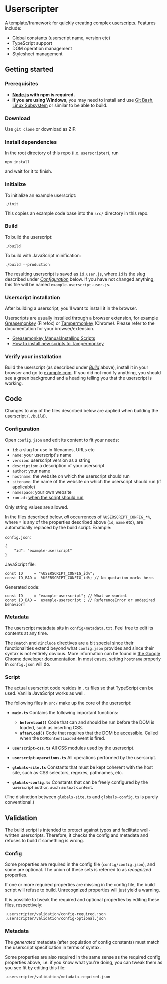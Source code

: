 # Userscripter

A template/framework for quickly creating complex [userscripts](https://wiki.greasespot.net/User_script). Features include:

* Global constants (userscript name, version etc)
* TypeScript support
* DOM operation management
* Stylesheet management


## Getting started

### Prerequisites

* **[Node.js](https://nodejs.org) with npm is required.**
* **If you are using Windows**, you may need to install and use [Git Bash](https://git-scm.com/downloads), [Linux Subsystem](https://msdn.microsoft.com/en-us/commandline/wsl/install-win10) or similar to be able to build.


### Download

Use `git clone` or download as ZIP.


### Install dependencies

In the root directory of this repo (i.e. `userscripter`), run

    npm install

and wait for it to finish.


### Initialize

To initialize an example userscript:

    ./init

This copies an example code base into the `src/` directory in this repo.


### Build

To build the userscript:

    ./build

To build with JavaScript minification:

    ./build --production

The resulting userscript is saved as `id.user.js`, where `id` is the slug described under [_Configuration_](#configuration) below. If you have not changed anything, this file will be named `example-userscript.user.js`.


### Userscript installation

After building a userscript, you'll want to install it in the browser.

Userscripts are usually installed through a browser extension, for example [Greasemonkey](https://addons.mozilla.org/en-US/firefox/addon/greasemonkey/) (Firefox) or [Tampermonkey](https://chrome.google.com/webstore/detail/tampermonkey/dhdgffkkebhmkfjojejmpbldmpobfkfo) (Chrome). Please refer to the documentation for your browser/extension.

* [Greasemonkey Manual:Installing Scripts](https://wiki.greasespot.net/Greasemonkey_Manual:Installing_Scripts)
* [How to install new scripts to Tampermonkey](http://tampermonkey.net/faq.php#Q102)


### Verify your installation

Build the userscript (as described under [_Build_](#build) above), install it in your browser and go to [example.com](http://example.com). If you did not modify anything, you should see a green background and a heading telling you that the userscript is working.



## Code

Changes to any of the files described below are applied when building the userscript (`./build`).


### Configuration

Open `config.json` and edit its content to fit your needs:

* `id`: a slug for use in filenames, URLs etc
* `name`: your userscript's name
* `version`: userscript version as a string
* `description`: a description of your userscript
* `author`: your name
* `hostname`: the website on which the userscript should run
* `sitename`: the name of the website on which the userscript should run (if applicable)
* `namespace`: your own website
* `run-at`: [when the script should run](https://wiki.greasespot.net/Metadata_Block#.40run-at)

Only string values are allowed.

In the files described below, *all* occurrences of `%USERSCRIPT_CONFIG_*%`, where `*` is any of the properties described above (`id`, `name` etc), are automatically replaced by the build script. Example:

`config.json`:

    {
        "id": "example-userscript"
    }

JavaScript file:

    const ID     = "%USERSCRIPT_CONFIG_id%";
    const ID_BAD =  %USERSCRIPT_CONFIG_id%; // No quotation marks here.

Generated code:

    const ID     = "example-userscript"; // What we wanted.
    const ID_BAD =  example-userscript ; // ReferenceError or undesired behavior!



### Metadata

The userscript metadata sits in `config/metadata.txt`. Feel free to edit its contents at any time.

The `@match` and `@include` directives are a bit special since their functionalities extend beyond what `config.json` provides and since their syntax is not entirely obvious. More information can be found in [the Google Chrome developer documentation](https://developer.chrome.com/extensions/match_patterns). In most cases, setting `hostname` properly in `config.json` will do.


### Script

The actual userscript code resides in `.ts` files so that TypeScript can be used. Vanilla JavaScript works as well.

The following files in `src/` make up the core of the userscript:

* **`main.ts`**
Contains the following important functions:
    * **`beforeLoad()`**
    Code that can and should be run before the DOM is loaded, such as inserting CSS.
    * **`afterLoad()`**
    Code that requires that the DOM be accessible. Called when the `DOMContentLoaded` event is fired.

* **`userscript-css.ts`**
All CSS modules used by the userscript.

* **`userscript-operations.ts`**
All operations performed by the userscript.

* **`globals-site.ts`**
Constants that must be kept coherent with the host site, such as CSS selectors, regexes, pathnames, etc.

* **`globals-config.ts`**
Constants that can be freely configured by the userscript author, such as text content.

(The distinction between `globals-site.ts` and `globals-config.ts` is purely conventional.)



## Validation

The build script is intended to protect against typos and facilitate well-written userscripts. Therefore, it checks the config and metadata and refuses to build if something is wrong.


### Config

Some properties are required in the config file (`config/config.json`), and some are optional. The union of these sets is referred to as _recognized_ properties.

If one or more required properties are missing in the config file, the build script will refuse to build. Unrecognized properties will just yield a warning.

It is possible to tweak the required and optional properties by editing these files, respectively:

    .userscripter/validation/config-required.json
    .userscripter/validation/config-optional.json


### Metadata

The _generated_ metadata (after population of config constants) must match the userscript specification in terms of syntax.

Some properties are also required in the same sense as the required config properties above, i.e. if you know what you're doing, you can tweak them as you see fit by editing this file:

    .userscripter/validation/metadata-required.json
